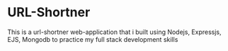 # URL-Shortner
This is a url-shortner web-application that i built using Nodejs, Expressjs, EJS, Mongodb to practice my full stack development skills

